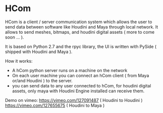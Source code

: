 # HCom
HCom is a client / server communication system which allows the user to send data between software like Houdini and Maya through local network. It allows to send meshes, bitmaps, and houdini digital assets ( more to come soon ... ).

It is based on Python 2.7 and the rpyc library, the UI is written with PySide ( shipped with Houdini and Maya ).

How it works:

- A hCom python server runs on a machine on the network
- On each user machine you can connect an hCom client ( from Maya or/and Houdini )  to the server.
- you can send data to any user connected to hCom, for houdini digital assets, only maya with Houdini Engine installed can receive them.

Demo on vimeo:
https://vimeo.com/127091487 ( Houdini to Houdini )
https://vimeo.com/127655675 ( Houdini to Maya )


